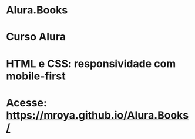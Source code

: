 # Alura.Books
# 
# Curso Alura 
# HTML e CSS: responsividade com mobile-first
#
# Acesse: https://mroya.github.io/Alura.Books/
